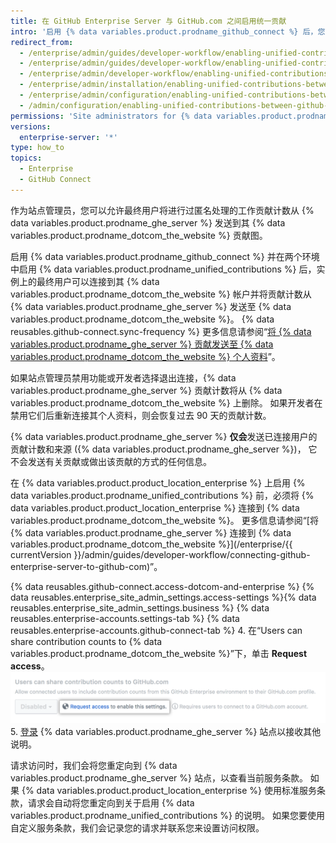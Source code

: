```yaml
---
title: 在 GitHub Enterprise Server 与 GitHub.com 之间启用统一贡献
intro: '启用 {% data variables.product.prodname_github_connect %} 后，您可以允许 {% data variables.product.prodname_ghe_cloud %} 成员向其 {% data variables.product.prodname_dotcom_the_website %} 个人资料发送贡献计数，以突出显示他们在 {% data variables.product.prodname_ghe_server %} 上的工作。'
redirect_from:
  - /enterprise/admin/guides/developer-workflow/enabling-unified-contributions-between-github-enterprise-and-github-com/
  - /enterprise/admin/guides/developer-workflow/enabling-unified-contributions-between-github-enterprise-server-and-github-com/
  - /enterprise/admin/developer-workflow/enabling-unified-contributions-between-github-enterprise-server-and-githubcom/
  - /enterprise/admin/installation/enabling-unified-contributions-between-github-enterprise-server-and-githubcom
  - /enterprise/admin/configuration/enabling-unified-contributions-between-github-enterprise-server-and-githubcom
  - /admin/configuration/enabling-unified-contributions-between-github-enterprise-server-and-githubcom
permissions: 'Site administrators for {% data variables.product.prodname_ghe_server %} who are also owners of the connected {% data variables.product.prodname_ghe_cloud %} organization or enterprise account can enable unified contributions between {% data variables.product.prodname_ghe_server %} and {% data variables.product.prodname_dotcom_the_website %}.'
versions:
  enterprise-server: '*'
type: how_to
topics:
  - Enterprise
  - GitHub Connect
---
```


作为站点管理员，您可以允许最终用户将进行过匿名处理的工作贡献计数从 {% data variables.product.prodname_ghe_server %} 发送到其 {% data variables.product.prodname_dotcom_the_website %} 贡献图。

启用 {% data variables.product.prodname_github_connect %} 并在两个环境中启用 {% data variables.product.prodname_unified_contributions %} 后，实例上的最终用户可以连接到其 {% data variables.product.prodname_dotcom_the_website %} 帐户并将贡献计数从 {% data variables.product.prodname_ghe_server %} 发送至 {% data variables.product.prodname_dotcom_the_website %}。 {% data reusables.github-connect.sync-frequency %} 更多信息请参阅“[将 {% data variables.product.prodname_ghe_server %} 贡献发送至 {% data variables.product.prodname_dotcom_the_website %} 个人资料](/articles/sending-your-github-enterprise-server-contributions-to-your-github-com-profile/)”。

如果站点管理员禁用功能或开发者选择退出连接，{% data variables.product.prodname_ghe_server %} 贡献计数将从 {% data variables.product.prodname_dotcom_the_website %} 上删除。 如果开发者在禁用它们后重新连接其个人资料，则会恢复过去 90 天的贡献计数。

{% data variables.product.prodname_ghe_server %} **仅会**发送已连接用户的贡献计数和来源 ({% data variables.product.prodname_ghe_server %})， 它不会发送有关贡献或做出该贡献的方式的任何信息。

在 {% data variables.product.product_location_enterprise %} 上启用 {% data variables.product.prodname_unified_contributions %} 前，必须将 {% data variables.product.product_location_enterprise %} 连接到 {% data variables.product.prodname_dotcom_the_website %}。 更多信息请参阅“[将 {% data variables.product.prodname_ghe_server %} 连接到 {% data variables.product.prodname_dotcom_the_website %}](/enterprise/{{ currentVersion }}/admin/guides/developer-workflow/connecting-github-enterprise-server-to-github-com)”。

{% data reusables.github-connect.access-dotcom-and-enterprise %}
{% data reusables.enterprise_site_admin_settings.access-settings %}{% data reusables.enterprise_site_admin_settings.business %}
{% data reusables.enterprise-accounts.settings-tab %}
{% data reusables.enterprise-accounts.github-connect-tab %}
4. 在“Users can share contribution counts to {% data variables.product.prodname_dotcom_the_website %}”下，单击 **Request access**。 ![请求访问统一贡献选项](/assets/images/enterprise/site-admin-settings/dotcom-ghe-connection-request-access.png)
5. [登录](https://enterprise.github.com/login) {% data variables.product.prodname_ghe_server %} 站点以接收其他说明。

请求访问时，我们会将您重定向到 {% data variables.product.prodname_ghe_server %} 站点，以查看当前服务条款。 如果 {% data variables.product.product_location_enterprise %} 使用标准服务条款，请求会自动将您重定向到关于启用 {% data variables.product.prodname_unified_contributions %} 的说明。 如果您要使用自定义服务条款，我们会记录您的请求并联系您来设置访问权限。
